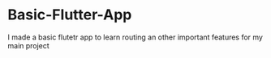 # Basic-Flutter-App
I made a basic flutetr app to learn routing an other important features for my main project
